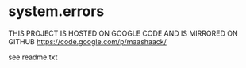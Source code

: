 system.errors
=============

THIS PROJECT IS HOSTED ON GOOGLE CODE AND IS MIRRORED ON GITHUB
https://code.google.com/p/maashaack/


see readme.txt

